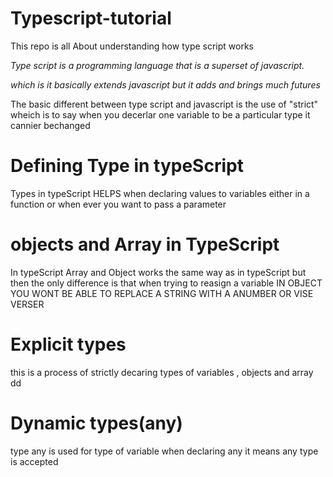 # Typescript-tutorial
This repo is all About understanding how type script works 

*Type script is a programming language that is a superset of javascript.*

*which is it basically extends javascript but it adds and brings much futures*

The basic different between type script and javascript is the use of "strict" wheich is to say when you decerlar one variable to be a particular type it cannier bechanged 

# Defining Type in typeScript

Types in typeScript HELPS when declaring values to variables either in a function or when ever you want to pass a parameter

# objects and Array in TypeScript 

In typeScript Array and Object works the same way as in typeScript but then the only difference is that when trying to reasign a variable IN OBJECT YOU WONT BE ABLE TO REPLACE A STRING WITH A ANUMBER OR VISE VERSER


# Explicit types 
this is a process of strictly decaring types of variables , objects and array 
dd
# Dynamic types(any)
type any is used for type of variable when declaring any it means any type is accepted 